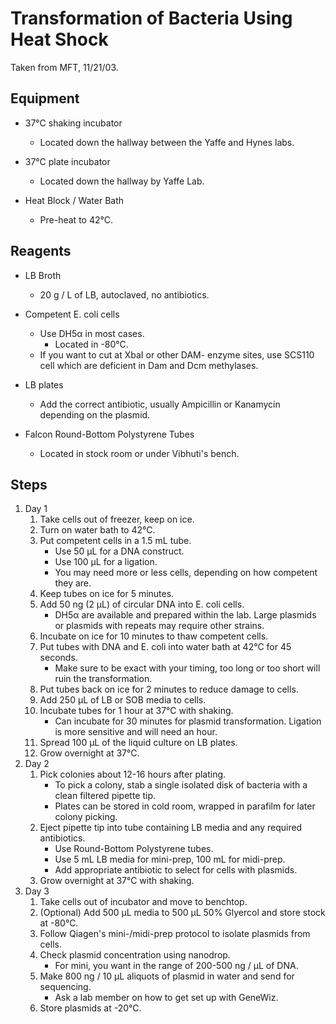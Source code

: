 # Transformation of Bacteria Using Heat Shock

Taken from MFT, 11/21/03.

## Equipment

* 37°C shaking incubator
    * Located down the hallway between the Yaffe and Hynes labs.

* 37°C plate incubator
    * Located down the hallway by Yaffe Lab.

* Heat Block / Water Bath
    * Pre-heat to 42°C.

## Reagents

* LB Broth
    * 20 g / L of LB, autoclaved, no antibiotics.

* Competent E. coli cells
    * Use DH5α in most cases.
        * Located in -80°C.
    * If you want to cut at XbaI or other DAM- enzyme sites, use SCS110 cell
      which are deficient in Dam and Dcm methylases.

* LB plates
    * Add the correct antibiotic, usually Ampicillin or Kanamycin depending on
      the plasmid.

* Falcon Round-Bottom Polystyrene Tubes
    * Located in stock room or under Vibhuti's bench.

## Steps

1. Day 1
    1. Take cells out of freezer, keep on ice.
    2. Turn on water bath to 42°C.
    3. Put competent cells in a 1.5 mL tube.
        * Use 50 μL for a DNA construct.
        * Use 100 μL for a ligation.
        * You may need more or less cells, depending on how competent they
          are.
    4. Keep tubes on ice for 5 minutes.
    5. Add 50 ng (2 μL) of circular DNA into E. coli cells.
        * DH5α are available and prepared within the lab. Large plasmids or plasmids with repeats may require other strains.
    6. Incubate on ice for 10 minutes to thaw competent cells.
    7. Put tubes with DNA and E. coli into water bath at 42°C for 45 seconds.
        * Make sure to be exact with your timing, too long or too short will
          ruin the transformation.
    8. Put tubes back on ice for 2 minutes to reduce damage to cells.
    9. Add 250 μL of LB or SOB media to cells.
    10. Incubate tubes for 1 hour at 37°C with shaking.
        * Can incubate for 30 minutes for plasmid transformation. Ligation is
          more sensitive and will need an hour.
    11. Spread 100 μL of the liquid culture on LB plates.
    12. Grow overnight at 37°C.
2. Day 2
    1. Pick colonies about 12-16 hours after plating.
        * To pick a colony, stab a single isolated disk of bacteria with a
          clean filtered pipette tip.
        * Plates can be stored in cold room, wrapped in parafilm for later
          colony picking.
    2. Eject pipette tip into tube containing LB media and any required
       antibiotics.
        * Use Round-Bottom Polystyrene tubes.
        * Use 5 mL LB media for mini-prep, 100 mL for midi-prep.
        * Add appropriate antibiotic to select for cells with plasmids.
    3. Grow overnight at 37°C with shaking.
3. Day 3
    1. Take cells out of incubator and move to benchtop.
    2. (Optional) Add 500 μL media to 500 μL 50% Glyercol and store stock at -80°C.
    3. Follow Qiagen's mini-/midi-prep protocol to isolate plasmids from cells.
    4. Check plasmid concentration using nanodrop.
        * For mini, you want in the range of 200-500 ng / μL of DNA.
    5. Make 800 ng / 10 μL aliquots of plasmid in water and send for sequencing.
        * Ask a lab member on how to get set up with GeneWiz.
    6. Store plasmids at -20°C.
